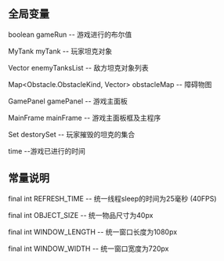 ## 全局变量

boolean gameRun 
-- 游戏进行的布尔值

MyTank myTank 
-- 玩家坦克对象

Vector<EnemyTank> enemyTanksList
-- 敌方坦克对象列表

Map<Obstacle.ObstacleKind, Vector<Obstacle>> obstacleMap
-- 障碍物图

GamePanel gamePanel
-- 游戏主面板

MainFrame mainFrame
-- 游戏主面板框及主程序

Set<EnemyTank> destorySet
-- 玩家摧毁的坦克的集合

time
--游戏已进行的时间


## 常量说明

final int REFRESH_TIME 
-- 统一线程sleep的时间为25毫秒 (40FPS)

final int OBJECT_SIZE
-- 统一物品尺寸为40px

final int WINDOW_LENGTH
-- 统一窗口长度为1080px

final int WINDOW_WIDTH
-- 统一窗口宽度为720px
